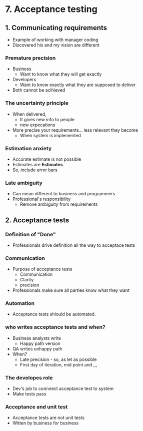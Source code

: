 # 7. Acceptance testing



## 1. Communicating requirements

- Example of working with manager coding
- Discovered his and my vision are different



### Premature precision

- Business
  - Want to know what they will get exactly
- Developers
  - Want to know exactly what they are supposed to deliver
- Both cannot be acihieved



### The uncertainty principle

- When delivered,
  - It gives new info to people
  - new expecations
- More precise your requirements... less relevant they become
  - When system is implemented

### Estimation anxiety

- Accurate estimate is not possible
- Estimates are **Estimates**
- So, include error bars

### Late ambiguity

- Can mean different to business and programmers
- Professional's responsibility
  - Remove ambiguity from requirements



## 2. Acceptance tests

### Definition of "Done"

- Professionals drive definition all the way to acceptace tests



### Communication

- Purpose of acceptance tests
  - Communication
  - Clarity
  - precision
- Professionals make sure all parties know what they want



### Automation

- Acceptance tests shlould be automated.



### who writes acceptance tests and when?

- Business analysts write
  - Happy path version
- QA writes unhappy path
- When?
  - Late precision - so, as let as possible
  - First day of iteration, mid point and ,,,

### The developes role

- Dev's job to connnect acceptance test to system
- Make tests pass



### Acceptance and unit test

- Acceptance tests are not unit tests
- Witten by business for business

